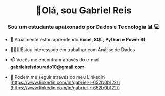 <h1 align="center"> 👋Olá, sou Gabriel Reis</h1>
<h3 align="center">Sou um estudante apaixonado por Dados e Tecnologia 📊 💻 </h3>

- 🌱 Atualmente estou aprendendo **Excel, SQL, Python e Power BI**

- 👨🏻‍💻 Estou interessado em trabalhar com Análise de Dados

- 📫 Vocês me encontram através do e-mail **gabrielreisdourado10@gmail.com**

- 📄 Podem me seguir através do meu Linkedln [https://www.linkedin.com/in/gabriel-r-652b0b122/](https://www.linkedin.com/in/gabriel-r-652b0b122/)


<!---
GabrielR10/GabrielR10 is a ✨ special ✨ repository because its `README.md` (this file) appears on your GitHub profile.
You can click the Preview link to take a look at your changes.
--->









